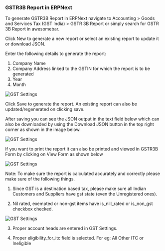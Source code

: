 ###  GSTR3B Report in ERPNext

To generate GSTR3B Report in ERPNext navigate to Accounting > Goods and Services Tax (GST India) > GSTR 3B Report or simply search for GSTR 3B Report in awesomebar.

Click New to generate a new report or select an existing report to update it or download JSON.

Enter the following details to generate the report:
1. Company Name
2. Company Address linked to the GSTIN for which the report is to be generated
3. Year
4. Month

<img class="screenshot" alt="GST Settings" src="{{docs_base_url}}/assets/img/regional/india/gstr-3b-input.png">

Click Save to generate the report. An existing report can also be updated/regenerated on clicking
save.

After saving you can see the JSON output in the text field below which can also be downloaded by
using the Download JSON button in the top right corner as shown in the image below.

<img class="screenshot" alt="GST Settings" src="{{docs_base_url}}/assets/img/regional/india/gstr-3b-report.png">

If you want to print the report it can also be printed and viewed in GSTR3B Form by clicking on View Form as shown below

<img class="screenshot" alt="GST Settings" src="{{docs_base_url}}/assets/img/regional/india/gstr-3b-download.png">

Note: To make sure the report is calculated accurately and correctly please make sure of the following things.

1. Since GST is a destination based tax, please make sure all Indian Customers and Suppliers have gst state (even the Unregistered ones).

2. Nil rated, exempted or non-gst items have is_nill_rated or is_non_gst checkbox checked.

<img class="screenshot" alt="GST Settings" src="{{docs_base_url}}/assets/img/regional/india/gst-item.png">

3. Proper account heads are entered in GST Settings.

4. Proper eligibility_for_itc field is selected. For eg: All Other ITC or Ineligible